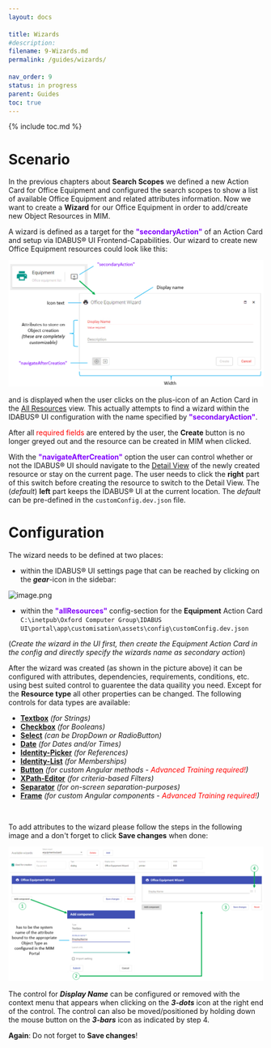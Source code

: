 ```yaml
---
layout: docs

title: Wizards
#description:
filename: 9-Wizards.md
permalink: /guides/wizards/

nav_order: 9
status: in progress
parent: Guides
toc: true
---
```

{% include toc.md %}

# Scenario

In the previous chapters about **Search Scopes** we defined a new Action Card for Office Equipment and configured the search scopes to show a list of available Office Equipment and related attributes information. Now we want to create a **Wizard** for our Office Equipment in order to add/create new Object Resources in MIM.

A wizard is defined as a target for the <span style="color: #8000FC">**"secondaryAction"**</span> of an Action Card and setup via IDABUS® UI Frontend-Capabilities. Our wizard to create new Office Equipment resources could look like this:

![image.png](/img/image-1ccccd36-7c00-4b5e-b372-ecbd90e7fdad.png)

and is displayed when the user clicks on the plus-icon of an Action Card in the [All Resources](/guides/allResources/) view. This actually attempts to find a wizard within the IDABUS® UI configuration with the name specified by <span style="color: #8000FC">**"secondaryAction"**</span>.

After all <span style="color: red;">required fields</span> are entered by the user, the **Create** button is no longer greyed out and the resource can be created in MIM when clicked.

With the <span style="color: #8000FC">**"navigateAfterCreation"**</span> option the user can control whether or not the IDABUS® UI should navigate to the [Detail View](/guides/detailViews/) of the newly created resource or stay on the current page. The user needs to click the **right** part of this switch before creating the resource to switch to the Detail View. The (_default_) **left** part keeps the IDABUS® UI at the current location. The _default_ can be pre-defined in the `customConfig.dev.json` file.

# Configuration

The wizard needs to be defined at two places:
- within the IDABUS® UI settings page that can be reached by clicking on the _**gear**_-icon in the sidebar:

![image.png](/.attachments/image-9d4c25fa-c966-40aa-b162-86a25a252390.png)

- within the <span style="color: #8000FC">**"allResources"**</span> config-section for the **Equipment** Action Card  <br>`C:\inetpub\Oxford Computer Group\IDABUS UI\portal\app\customisation\assets\config\customConfig.dev.json`

(_Create the wizard in the UI first, then create the Equipment Action Card in the config and directly specify the wizards name as secondary action_)

After the wizard was created (as shown in the picture above) it can be configured with attributes, dependencies, requirements, conditions, etc. using best suited control to guarentee the data quaility you need. Except for the **Resource type** all other properties can be changed. The following controls for data types are available:

- [**Textbox**](/Editors/textEditor) _(for Strings)_
- [**Checkbox**](/Editors/booleanEditor) _(for Booleans)_
- [**Select**](/Editors/selectEditor) _(can be DropDown or RadioButton)_
- [**Date**](/Editors/dateEditor) _(for Dates and/or Times)_
- [**Identity-Picker**](/Editors/identityEditor) _(for References)_
- [**Identity-List**](/Editors/identitiesEditor) _(for Memberships)_
- [**Button**](/Editors/buttonEditor) _(for custom Angular methods - <span style="color: red;">Advanced Training required!</span>)_
- [**XPath-Editor**](/Editors/xPathEditor) _(for criteria-based Filters)_
- [**Separator**](/Editors/separatorEditor) _(for on-screen separation-purposes)_
- [**Frame**](/Editors/frameEditor) _(for custom Angular components - <span style="color: red;">Advanced Training required!</span>)_
<br>

To add attributes to the wizard please follow the steps in the following image and a don't forget to click **Save changes** when done:

![image.png](/img/image-abb1c1f1-3766-4b6a-8830-47259056a5e2.png)

The control for _**Display Name**_ can be configured or removed with the context menu that appears when clicking on the _**3-dots**_ icon at the right end of the control. The control can also be moved/positioned by holding down the mouse button on the _**3-bars**_ icon as indicated by step 4.

**Again**: Do not forget to **Save changes**!
